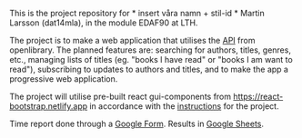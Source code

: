 This is the project repository for * insert våra namn + stil-id * Martin Larsson (dat14mla), in the module EDAF90 at LTH. 

The project is to make a web application that utilises the [API](https://openlibrary.org/developers/api) from openlibrary. The planned features are: searching for authors, titles, genres, etc., managing lists of titles (eg. "books I have read" or "books I am want to read"), subscribing to updates to authors and titles, and to make the app a progressive web application.

The project will utilise pre-built react gui-components from https://react-bootstrap.netlify.app in accordance with the [instructions](/project.pdf) for the project.

Time report done through a [Google Form](https://forms.gle/6WqwcB5QayWox6Qw8).
Results in [Google Sheets](https://docs.google.com/spreadsheets/d/1Ku0Buc6SBuxS5if3rjAR84lodWiAHW5GiwE0yiSYRoQ/edit?usp=sharing).